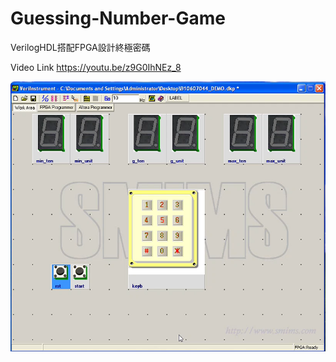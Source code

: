 # Guessing-Number-Game
VerilogHDL搭配FPGA設計終極密碼

Video Link https://youtu.be/z9G0IhNEz_8

![](https://github.com/naiyu0609/Guessing-Number-Game/blob/main/Guess%20Number.PNG)
